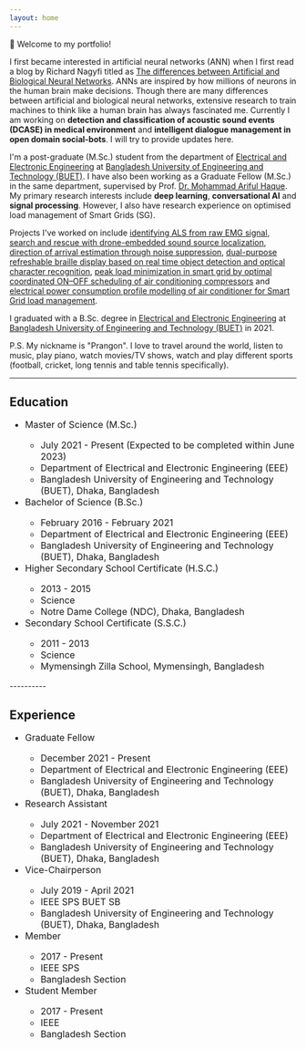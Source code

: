 ```yaml
---
layout: home
---
```


🎉 Welcome to my portfolio!

I first became interested in artificial neural networks (ANN) when I first read a blog by Richard Nagyfi titled as [The differences between Artificial and Biological Neural Networks][ANN]. ANNs are inspired by how millions of neurons in the human brain make decisions. Though there are many differences between artificial and biological neural networks, extensive research to train machines to think like a human brain has always fascinated me. Currently I am working on **detection and classification of acoustic sound events (DCASE) in medical environment** and **intelligent dialogue management in open domain social-bots**. I will try to provide updates here.

[ANN]: https://towardsdatascience.com/the-differences-between-artificial-and-biological-neural-networks-a8b46db828b7

I'm a post-graduate (M.Sc.) student from the department of [Electrical and Electronic Engineering][EEE] at [Bangladesh University of Engineering and Technology (BUET)][BUET]. I have also been working as a Graduate Fellow (M.Sc.) in the same department, supervised by Prof. [Dr. Mohammad Ariful Haque][arif sir]. My primary research interests include **deep learning**, **conversational AI** and **signal processing**. However, I also have research experience on optimised load management of Smart Grids (SG).

[EEE]: https://eee.buet.ac.bd/
[BUET]: https://www.buet.ac.bd/
[arif sir]: https://scholar.google.com/citations?user=DJUPchAAAAAJ&hl=en

Projects I've worked on include [identifying ALS from raw EMG signal][als], [search and rescue with drone-embedded sound source localization][sound-source-localization], [direction of arrival estimation through noise suppression][doa-estimation], [dual-purpose refreshable braille display based on real time object detection and optical character recognition][braille], [peak load minimization in smart grid by optimal coordinated ON–OFF scheduling of air conditioning compressors][peak-load-sg] and [electrical power consumption profile modelling of air conditioner for Smart Grid load management][profile-modelling-sg].

[als]: https://doi.org/10.1109/ICASSP43922.2022.9747366
[sound-source-localization]: https://doi.org/10.1186/s13636-020-00184-2
[doa-estimation]: https://doi.org/10.1109/SPICSCON48833.2019.9065151
[braille]: https://doi.org/10.1109/SPICSCON48833.2019.9065110
[profile-modelling-sg]: https://doi.org/10.1109/ICECE51571.2020.9393101
[peak-load-sg]: https://doi.org/10.1016/j.segan.2021.100545

I graduated with a B.Sc. degree in [Electrical and Electronic Engineering][EEE] at [Bangladesh University of Engineering and Technology (BUET)][BUET] in 2021. 

P.S. My nickname is "Prangon". I love to travel around the world, listen to music, play piano, watch movies/TV shows, watch and play different sports (football, cricket, long tennis and table tennis specifically).

----------

## Education
<font size="+0.5">
<ul>
     <li>Master of Science (M.Sc.)</li>
     <ul>
          <li>July 2021 - Present (Expected to be completed within June 2023)</li>
          <li>Department of Electrical and Electronic Engineering (EEE)</li>
          <li>Bangladesh University of Engineering and Technology (BUET), Dhaka, Bangladesh</li>
     </ul>
     <li>Bachelor of Science (B.Sc.)</li>
     <ul>
          <li>February 2016 - February 2021</li>
          <li>Department of Electrical and Electronic Engineering (EEE)</li>
          <li>Bangladesh University of Engineering and Technology (BUET), Dhaka, Bangladesh</li>
     </ul>
     <li>Higher Secondary School Certificate (H.S.C.)</li>
     <ul>
          <li>2013 - 2015</li>
          <li>Science</li>
          <li>Notre Dame College (NDC), Dhaka, Bangladesh</li>
     </ul>
     <li>Secondary School Certificate (S.S.C.)</li>
     <ul>
          <li>2011 - 2013</li>
          <li>Science</li>
          <li>Mymensingh Zilla School, Mymensingh, Bangladesh</li>
     </ul>
</ul>
</font>
----------

## Experience
<font size="+0.5">
<ul>
     <li>Graduate Fellow</li>
     <ul>
          <li>December 2021 - Present</li>
          <li>Department of Electrical and Electronic Engineering (EEE)</li>
          <li>Bangladesh University of Engineering and Technology (BUET), Dhaka, Bangladesh</li>
     </ul>
     <li>Research Assistant</li>
     <ul>
          <li>July 2021 - November 2021</li>
          <li>Department of Electrical and Electronic Engineering (EEE)</li>
          <li>Bangladesh University of Engineering and Technology (BUET), Dhaka, Bangladesh</li>
     </ul>
     <li>Vice-Chairperson</li>
     <ul>
          <li>July 2019 - April 2021</li>
          <li>IEEE SPS BUET SB</li>
          <li>Bangladesh University of Engineering and Technology (BUET), Dhaka, Bangladesh</li>
     </ul>
     <li>Member</li>
     <ul>
          <li>2017 - Present</li>
          <li>IEEE SPS</li>
          <li>Bangladesh Section</li>
     </ul>
     <li>Student Member</li>
     <ul>
          <li>2017 - Present</li>
          <li>IEEE</li>
          <li>Bangladesh Section</li>
     </ul>
</ul>
</font>



